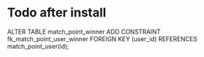 # Todo after install

ALTER TABLE match_point_winner ADD CONSTRAINT fk_match_point_user_winner FOREIGN KEY (user_id) REFERENCES match_point_user(id);
